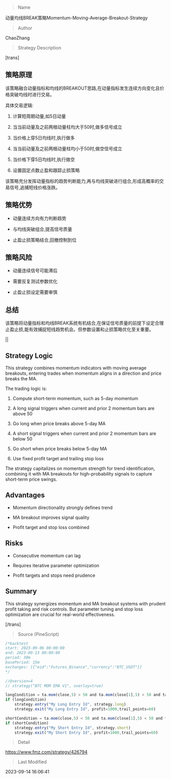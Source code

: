 
> Name

动量均线BREAK策略Momentum-Moving-Average-Breakout-Strategy

> Author

ChaoZhang

> Strategy Description


[trans]  

## 策略原理

该策略融合动量指标和均线的BREAKOUT思路,在动量指标发生连续方向变化且价格突破均线时进行交易。

具体交易逻辑:

1. 计算短周期动量,如5日动量

2. 当当前动量及之前两根动量柱均大于50时,做多信号成立

3. 当价格上穿5日均线时,执行做多

4. 当当前动量及之前两根动量柱均小于50时,做空信号成立 

5. 当价格下穿5日均线时,执行做空

6. 设置固定点数止盈和跟踪止损策略

该策略充分发挥动量指标的趋势判断能力,再与均线突破进行组合,形成高概率的交易信号,追捕短线价格涨跌。

## 策略优势

- 动量连续方向有力判断趋势

- 与均线突破组合,提高信号质量

- 止盈止损策略结合,回撤控制到位

## 策略风险

- 动量连续信号可能滞后

- 需要反复测试参数优化

- 止盈止损设定需要审慎

## 总结

该策略将动量指标和均线BREAK系统有机结合,在保证信号质量的前提下设定合理止盈止损,能有效捕捉短线趋势机会。但参数设置和止损策略优化至关重要。


||

## Strategy Logic

This strategy combines momentum indicators with moving average breakouts, entering trades when momentum aligns in a direction and price breaks the MA. 

The trading logic is:

1. Compute short-term momentum, such as 5-day momentum 

2. A long signal triggers when current and prior 2 momentum bars are above 50

3. Go long when price breaks above 5-day MA

4. A short signal triggers when current and prior 2 momentum bars are below 50 

5. Go short when price breaks below 5-day MA

6. Use fixed profit target and trailing stop loss

The strategy capitalizes on momentum strength for trend identification, combining it with MA breakouts for high-probability signals to capture short-term price swings.

## Advantages

- Momentum directionality strongly defines trend

- MA breakout improves signal quality 

- Profit target and stop loss combined

## Risks

- Consecutive momentum can lag 

- Requires iterative parameter optimization

- Profit targets and stops need prudence

## Summary

This strategy synergizes momentum and MA breakout systems with prudent profit taking and risk controls. But parameter tuning and stop loss optimization are crucial for real-world effectiveness.

[/trans]



> Source (PineScript)

``` javascript
/*backtest
start: 2023-09-06 00:00:00
end: 2023-09-13 00:00:00
period: 30m
basePeriod: 15m
exchanges: [{"eid":"Futures_Binance","currency":"BTC_USDT"}]
*/

//@version=4
// strategy("BTC MOM EMA V1", overlay=true)

longCondition = ta.mom(close,5) > 50 and ta.mom(close[1],5) > 50 and ta.mom(close[2],5) > 50 and close > ta.ema(close,5)
if (longCondition)
    strategy.entry("My Long Entry Id", strategy.long)
    strategy.exit("My Long Entry Id", profit=1000,trail_points=60)

shortCondition = ta.mom(close,5) < 50 and ta.mom(close[1],5) < 50 and ta.mom(close[2],5) < 50 and close < ta.ema(close,5)
if (shortCondition)
    strategy.entry("My Short Entry Id", strategy.short)
    strategy.exit("My Short Entry Id", profit=1000,trail_points=60)
```

> Detail

https://www.fmz.com/strategy/426794

> Last Modified

2023-09-14 16:06:41
